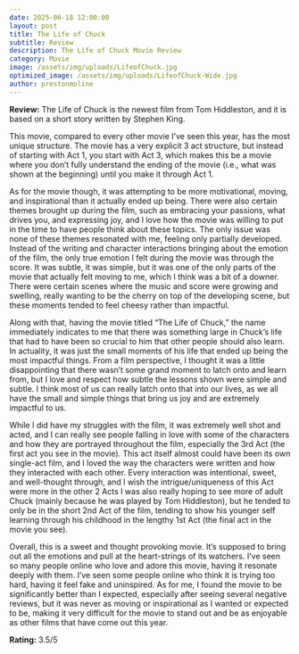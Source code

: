 ```yaml
---
date: 2025-06-18 12:00:00
layout: post
title: The Life of Chuck
subtitle: Review
description: The Life of Chuck Movie Review
category: Movie
image: /assets/img/uploads/LifeofChuck.jpg
optimized_image: /assets/img/uploads/LifeofChuck-Wide.jpg
author: prestonmoline
---
```


**Review:**
The Life of Chuck is the newest film from Tom Hiddleston, and it is based on a short story written by Stephen King.

This movie, compared to every other movie I’ve seen this year, has the most unique structure. The movie has a very explicit 3 act structure, but instead of starting with Act 1, you start with Act 3, which makes this be a movie where you don’t fully understand the ending of the movie (i.e., what was shown at the beginning) until you make it through Act 1.

As for the movie though, it was attempting to be more motivational, moving, and inspirational than it actually ended up being. There were also certain themes brought up during the film, such as embracing your passions, what drives you, and expressing joy,  and I love how the movie was willing to put in the time to have people think about these topics. The only issue was none of these themes resonated with me, feeling only partially developed. Instead of the writing and character interactions bringing about the emotion of the film, the only true emotion I felt during the movie was through the score. It was subtle, it was simple, but it was one of the only parts of the movie that actually felt moving to me, which I think was a bit of a downer. There were certain scenes where the music and score were growing and swelling, really wanting to be the cherry on top of the developing scene, but these moments tended to feel cheesy rather than impactful.

Along with that, having the movie titled “The Life of Chuck,” the name immediately indicates to me that there was something large in Chuck’s life that had to have been so crucial to him that other people should also learn. In actuality, it was just the small moments of his life that ended up being the most impactful things. From a film perspective, I thought it was a little disappointing that there wasn’t some grand moment to latch onto and learn from, but I love and respect how subtle the lessons shown were simple and subtle. I think most of us can really latch onto that into our lives, as we all have the small and simple things that bring us joy and are extremely impactful to us.

While I did have my struggles with the film, it was extremely well shot and acted, and I can really see people falling in love with some of the characters and how they are portrayed throughout the film, especially the 3rd Act (the first act you see in the movie). This act itself almost could have been its own single-act film, and I loved the way the characters were written and how they interacted with each other. Every interaction was intentional, sweet, and well-thought through, and I wish the intrigue/uniqueness of this Act were more in the other 2 Acts I was also really hoping to see more of adult Chuck (mainly because he was played by Tom Hiddleston), but he tended to only be in the short 2nd Act of the film, tending to show his younger self learning through his childhood in the lengthy 1st Act (the final act in the movie you see). 

Overall, this is a sweet and thought provoking movie. It’s supposed to bring out all the emotions and pull at the heart-strings of its watchers. I’ve seen so many people online who love and adore this movie, having it resonate deeply with them. I’ve seen some people online who think it is trying too hard, having it feel fake and uninspired. As for me, I found the movie to be significantly better than I expected, especially after seeing several negative reviews, but it was never as moving or inspirational as I wanted or expected to be, making it very difficult for the movie to stand out and be as enjoyable as other films that have come out this year. 


**Rating:**
3.5/5
